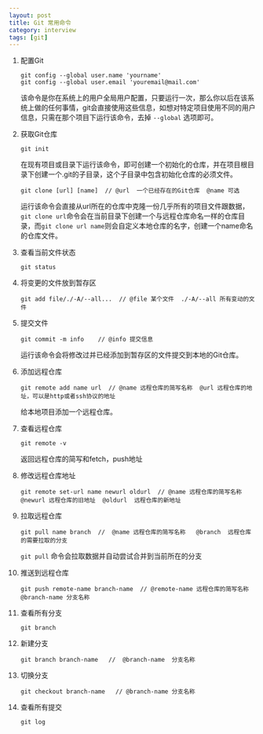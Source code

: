```yaml
---
layout: post
title: Git 常用命令
category: interview
tags: [git]
---
```

1. 配置Git

    ```
    git config --global user.name 'yourname'
    git config --global user.email 'youremail@mail.com'
    ```
    该命令是你在系统上的用户全局用户配置，只要运行一次，那么你以后在该系统上做的任何事情，git会直接使用这些信息，如想对特定项目使用不同的用户信息，只需在那个项目下运行该命令，去掉 `--global` 选项即可。
2. 获取Git仓库

    ```
    git init
    ```
    在现有项目或目录下运行该命令，即可创建一个初始化的仓库，并在项目根目录下创建一个.git的子目录，这个子目录中包含初始化仓库的必须文件。
    ```
    git clone [url] [name]  // @url  一个已经存在的Git仓库  @name 可选
    ```
    运行该命令会直接从url所在的仓库中克隆一份几乎所有的项目文件跟数据，`git clone url`命令会在当前目录下创建一个与远程仓库命名一样的仓库目录，而`git clone url name`则会自定义本地仓库的名字，创建一个name命名的仓库文件。
3. 查看当前文件状态

    ```
    git status
    ```
4. 将变更的文件放到暂存区

    ```
    git add file/./-A/--all...  // @file 某个文件  ./-A/--all 所有变动的文件
    ```
5. 提交文件

    ```
    git commit -m info    // @info 提交信息
    ```
    运行该命令会将修改过并已经添加到暂存区的文件提交到本地的Git仓库。
6. 添加远程仓库

    ```
    git remote add name url  // @name 远程仓库的简写名称  @url 远程仓库的地址，可以是http或者ssh协议的地址 
    ```
    给本地项目添加一个远程仓库。
    
7. 查看远程仓库

    ```
    git remote -v
    ```
    返回远程仓库的简写和fetch，push地址
8. 修改远程仓库地址

    ```
    git remote set-url name newurl oldurl  // @name 远程仓库的简写名称  @newurl 远程仓库的旧地址  @oldurl  远程仓库的新地址 
    ```
9. 拉取远程仓库

    ```
    git pull name branch  //  @name 远程仓库的简写名称   @branch  远程仓库的需要拉取的分支
    ```
    `git pull` 命令会拉取数据并自动尝试合并到当前所在的分支
10. 推送到远程仓库

    ```
    git push remote-name branch-name  // @remote-name 远程仓库的简写名称  @branch-name 分支名称
    ```
11. 查看所有分支

    ```
    git branch
    ```
12. 新建分支

    ```
    git branch branch-name   //  @branch-name  分支名称
    ```
13. 切换分支

    ```
    git checkout branch-name   // @branch-name 分支名称
    ```
14. 查看所有提交

    ```
    git log
    ```